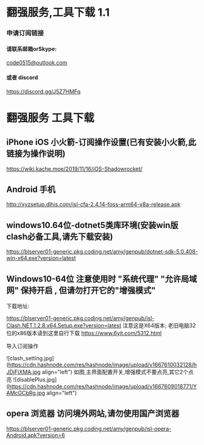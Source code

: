 # 翻强服务,工具下载 1.1

### 申请订阅链接
#### 请联系邮箱orSkype:
   code0515@outlook.com
#### 或者 discord 
   https://discord.gg/J5Z7HMFq

# 翻强服务 工具下载

##  iPhone iOS 小火箭-订阅操作设置(已有安装小火箭,此链接为操作说明)
https://wiki.kache.moe/2019/11/16/iOS-Shadowrocket/

## Android 手机

http://xyzsetup.dlhis.com/isl-cfa-2.4.14-foss-arm64-v8a-release.apk

## windows10.64位-dotnet5类库环境(安装win版clash必备工具,请先下载安装)

https://blserver01-generic.pkg.coding.net/amy/genpub/dotnet-sdk-5.0.408-win-x64.exe?version=latest

## Windows10-64位 注意使用时 "系统代理" "允许局域网" 保持开启 , 但请勿打开它的"增强模式"
下载地址: 

https://blserver01-generic.pkg.coding.net/amy/genpub/isl-Clash.NET.1.2.8.x64.Setup.exe?version=latest
注意这是X64版本;
老旧电脑32位的x86版本请到这里自行下载 https://www.6yit.com/5312.html 

导入订阅操作

![clash_setting.jpg](https://cdn.hashnode.com/res/hashnode/image/upload/v1667610032128/hJDjFjXMA.jpg align="left")
如图,主界面配置开关,增强模式不要点亮,其它2个点亮 
![disablePlus.jpg](https://cdn.hashnode.com/res/hashnode/image/upload/v1667609018771/YAMcGCbRg.jpg align="left")

## opera 浏览器 访问境外网站,请勿使用国产浏览器

https://blserver01-generic.pkg.coding.net/amy/genpub/isl-opera-Android.apk?version=6